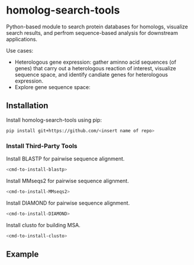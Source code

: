 # homolog-search-tools

Python-based module to search protein databases for homologs, visualize search results, and perfrom sequence-based analysis for downstream applications. 
 
Use cases:
- Heterologous gene expression: gather aminno acid sequences (of genes) that carry out a heterologous reaction of interest, visualize sequence space, and identify candiate genes for heterologous expression. 
- Explore gene sequence space: 

## Installation
Install homolog-search-tools using pip:
```bash
pip install git+https://github.com/<insert name of repo>
```

### Install Third-Party Tools 
Install BLASTP for pairwise sequence alignment.
```bash
<cmd-to-install-blastp>
```

Install MMseqs2 for pairwise sequence alignment.
```bash
<cmd-to-install-MMseqs2>
```

Install DIAMOND for pairwise sequence alignment. 
```bash
<cmd-to-install-DIAMOND>
```

Install clusto for building MSA.
```bash
<cmd-to-install-clusto>
```

## Example